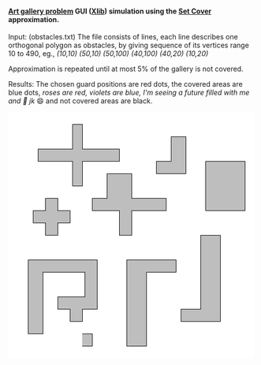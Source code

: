 #### [Art gallery problem](https://en.wikipedia.org/wiki/Art_gallery_problem) GUI ([Xlib](https://en.wikipedia.org/wiki/Xlib)) simulation using the [Set Cover](https://en.wikipedia.org/wiki/Set_cover_problem) approximation.

Input: (obstacles.txt) The file consists of lines, each line describes one orthogonal polygon as obstacles, by giving sequence of its vertices range 10 to 490, eg., *(10,10) (50,10) (50,100) (40,100) (40,20) (10,20)*

Approximation is repeated until at most 5% of the gallery is not covered.

Results: The chosen guard positions are red dots, the covered areas are blue dots, *roses are red, violets are blue, I'm seeing a future filled with me and :pizza: jk* :smile: and not covered areas are black.

![alt text](https://github.com/NikaTsanka/art-gallery-problem-set-cover/blob/master/demo.gif "Demo")